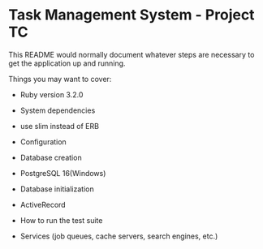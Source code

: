 # Task Management System - Project TC

This README would normally document whatever steps are necessary to get the
application up and running.

Things you may want to cover:

* Ruby version
3.2.0

* System dependencies
- use slim instead of ERB

* Configuration

* Database creation
- PostgreSQL 16(Windows)

* Database initialization
- ActiveRecord

* How to run the test suite

* Services (job queues, cache servers, search engines, etc.)



